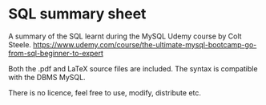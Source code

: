 # SQL summary sheet

A summary of the SQL learnt during the MySQL Udemy course by Colt Steele.
https://www.udemy.com/course/the-ultimate-mysql-bootcamp-go-from-sql-beginner-to-expert

Both the .pdf and LaTeX source files are included. The syntax is compatible with the DBMS MySQL.

There is no licence, feel free to use, modify, distribute etc.

